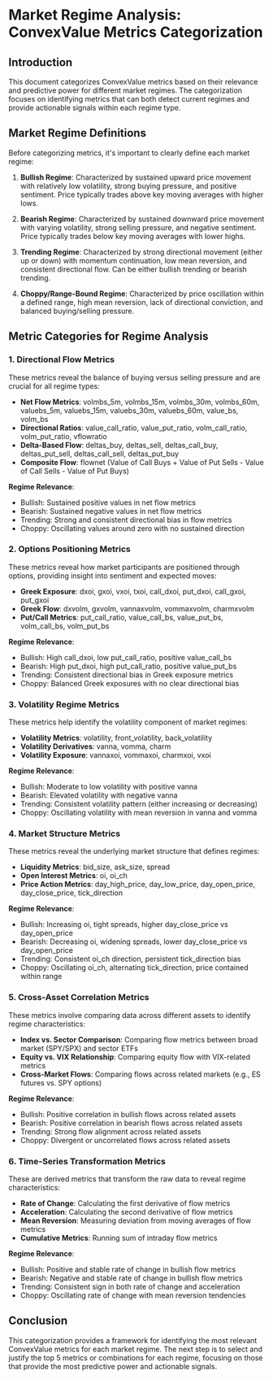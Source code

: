 # Market Regime Analysis: ConvexValue Metrics Categorization

## Introduction

This document categorizes ConvexValue metrics based on their relevance and predictive power for different market regimes. The categorization focuses on identifying metrics that can both detect current regimes and provide actionable signals within each regime type.

## Market Regime Definitions

Before categorizing metrics, it's important to clearly define each market regime:

1. **Bullish Regime**: Characterized by sustained upward price movement with relatively low volatility, strong buying pressure, and positive sentiment. Price typically trades above key moving averages with higher lows.

2. **Bearish Regime**: Characterized by sustained downward price movement with varying volatility, strong selling pressure, and negative sentiment. Price typically trades below key moving averages with lower highs.

3. **Trending Regime**: Characterized by strong directional movement (either up or down) with momentum continuation, low mean reversion, and consistent directional flow. Can be either bullish trending or bearish trending.

4. **Choppy/Range-Bound Regime**: Characterized by price oscillation within a defined range, high mean reversion, lack of directional conviction, and balanced buying/selling pressure.

## Metric Categories for Regime Analysis

### 1. Directional Flow Metrics

These metrics reveal the balance of buying versus selling pressure and are crucial for all regime types:

- **Net Flow Metrics**: volmbs_5m, volmbs_15m, volmbs_30m, volmbs_60m, valuebs_5m, valuebs_15m, valuebs_30m, valuebs_60m, value_bs, volm_bs
- **Directional Ratios**: value_call_ratio, value_put_ratio, volm_call_ratio, volm_put_ratio, vflowratio
- **Delta-Based Flow**: deltas_buy, deltas_sell, deltas_call_buy, deltas_put_sell, deltas_call_sell, deltas_put_buy
- **Composite Flow**: flownet (Value of Call Buys + Value of Put Sells - Value of Call Sells - Value of Put Buys)

**Regime Relevance**:
- Bullish: Sustained positive values in net flow metrics
- Bearish: Sustained negative values in net flow metrics
- Trending: Strong and consistent directional bias in flow metrics
- Choppy: Oscillating values around zero with no sustained direction

### 2. Options Positioning Metrics

These metrics reveal how market participants are positioned through options, providing insight into sentiment and expected moves:

- **Greek Exposure**: dxoi, gxoi, vxoi, txoi, call_dxoi, put_dxoi, call_gxoi, put_gxoi
- **Greek Flow**: dxvolm, gxvolm, vannaxvolm, vommaxvolm, charmxvolm
- **Put/Call Metrics**: put_call_ratio, value_call_bs, value_put_bs, volm_call_bs, volm_put_bs

**Regime Relevance**:
- Bullish: High call_dxoi, low put_call_ratio, positive value_call_bs
- Bearish: High put_dxoi, high put_call_ratio, positive value_put_bs
- Trending: Consistent directional bias in Greek exposure metrics
- Choppy: Balanced Greek exposures with no clear directional bias

### 3. Volatility Regime Metrics

These metrics help identify the volatility component of market regimes:

- **Volatility Metrics**: volatility, front_volatility, back_volatility
- **Volatility Derivatives**: vanna, vomma, charm
- **Volatility Exposure**: vannaxoi, vommaxoi, charmxoi, vxoi

**Regime Relevance**:
- Bullish: Moderate to low volatility with positive vanna
- Bearish: Elevated volatility with negative vanna
- Trending: Consistent volatility pattern (either increasing or decreasing)
- Choppy: Oscillating volatility with mean reversion in vanna and vomma

### 4. Market Structure Metrics

These metrics reveal the underlying market structure that defines regimes:

- **Liquidity Metrics**: bid_size, ask_size, spread
- **Open Interest Metrics**: oi, oi_ch
- **Price Action Metrics**: day_high_price, day_low_price, day_open_price, day_close_price, tick_direction

**Regime Relevance**:
- Bullish: Increasing oi, tight spreads, higher day_close_price vs day_open_price
- Bearish: Decreasing oi, widening spreads, lower day_close_price vs day_open_price
- Trending: Consistent oi_ch direction, persistent tick_direction bias
- Choppy: Oscillating oi_ch, alternating tick_direction, price contained within range

### 5. Cross-Asset Correlation Metrics

These metrics involve comparing data across different assets to identify regime characteristics:

- **Index vs. Sector Comparison**: Comparing flow metrics between broad market (SPY/SPX) and sector ETFs
- **Equity vs. VIX Relationship**: Comparing equity flow with VIX-related metrics
- **Cross-Market Flows**: Comparing flows across related markets (e.g., ES futures vs. SPY options)

**Regime Relevance**:
- Bullish: Positive correlation in bullish flows across related assets
- Bearish: Positive correlation in bearish flows across related assets
- Trending: Strong flow alignment across related assets
- Choppy: Divergent or uncorrelated flows across related assets

### 6. Time-Series Transformation Metrics

These are derived metrics that transform the raw data to reveal regime characteristics:

- **Rate of Change**: Calculating the first derivative of flow metrics
- **Acceleration**: Calculating the second derivative of flow metrics
- **Mean Reversion**: Measuring deviation from moving averages of flow metrics
- **Cumulative Metrics**: Running sum of intraday flow metrics

**Regime Relevance**:
- Bullish: Positive and stable rate of change in bullish flow metrics
- Bearish: Negative and stable rate of change in bullish flow metrics
- Trending: Consistent sign in both rate of change and acceleration
- Choppy: Oscillating rate of change with mean reversion tendencies

## Conclusion

This categorization provides a framework for identifying the most relevant ConvexValue metrics for each market regime. The next step is to select and justify the top 5 metrics or combinations for each regime, focusing on those that provide the most predictive power and actionable signals.
